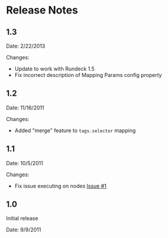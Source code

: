 Release Notes
=========

1.3
---

Date: 2/22/2013

Changes:

* Update to work with Rundeck 1.5
* Fix incorrect description of Mapping Params config property

1.2
---

Date: 11/16/2011

Changes:

* Added "merge" feature to `tags.selector` mapping

1.1
---

Date: 10/5/2011

Changes:

* Fix issue executing on nodes [Issue #1](https://github.com/gschueler/rundeck-ec2-nodes-plugin/issues/1)

1.0
---

Initial release

Date: 9/9/2011
